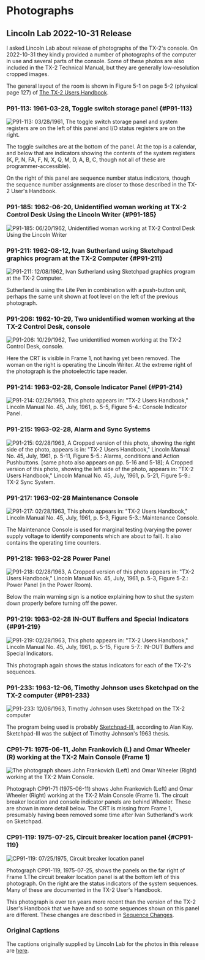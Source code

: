 # Photographs

## Lincoln Lab 2022-10-31 Release

I asked Lincoln Lab about release of photographs of the TX-2's
console.  On 2022-10-31 they kindly provided a number of photographs
of the computer in use and several parts of the console.  Some of
these photos are also included in the TX-2 Technical Manual, but they
are generally low-resolution cropped images.

The general layout of the room is shown in Figure 5-1 on page 5-2
(physical page 127) of [The TX-2 Users
Handbook](https://archive.org/details/tx-2-users-handbook-nov-63/page/n126/mode/1up).

### P91-113: 1961-03-28, Toggle switch storage panel {#P91-113}

![P91-113: 03/28/1961, The toggle switch storage panel and system
registers are on the left of this panel and I/O status registers are
on the right.](photos/Lincoln-Lab/2022-10-31/P91-113_RR_122973.jpg)

The toggle switches are at the bottom of the panel.  At the top is a
calendar, and below that are indicators showing the contents of the
system registers (K, P, N, FA, F, N, X, Q, M, D, A, B, C, though not
all of these are programmer-accessible).

On the right of this panel are sequence number status indicators,
though the sequence number assignments are closer to those described
in the TX-2 User's Handbook.

### P91-185: 1962-06-20, Unidentified woman working at TX-2 Control Desk Using the Lincoln Writer {#P91-185}

![P91-185: 06/20/1962, Unidentified woman working at TX-2 Control Desk Using the Lincoln Writer](photos/Lincoln-Lab/2022-10-31/P91-185_RR_127525.jpg)

### P91-211: 1962-08-12, Ivan Sutherland using Sketchpad graphics program at the TX-2 Computer {#P91-211}

![P91-211: 12/08/1962, Ivan Sutherland using Sketchpad graphics program at the TX-2 Computer.](photos/Lincoln-Lab/2022-10-31/P91-211.jpg)

Sutherland is using the Lite Pen in combination with a push-button
unit, perhaps the same unit shown at foot level on the left of the
previous photograph.

### P91-206: 1962-10-29, Two unidentified women working at the TX-2 Control Desk, console

![P91-206: 10/29/1962,  Two unidentified women working at the TX-2 Control Desk, console.](photos/Lincoln-Lab/2022-10-31/P91-206_RR_127176.jpg)

Here the CRT is visible in Frame 1, not having yet been removed.  The
woman on the right is operating the Lincoln Writer.  At the extreme
right of the photograph is the photoelectric tape reader.

### P91-214: 1963-02-28, Console Indicator Panel {#P91-214}

![P91-214: 02/28/1963, This photo appears in: "TX-2 Users Handbook," Lincoln Manual No. 45, July, 1961, p. 5-5, Figure 5-4.: Console Indicator Panel.](photos/Lincoln-Lab/2022-10-31/P91-214_RR_135748.jpg)

### P91-215: 1963-02-28, Alarm and Sync Systems

![P91-215: 02/28/1963, A Cropped version of this photo, showing the
right side of the photo, appears is in: "TX-2 Users Handbook," Lincoln
Manual No. 45, July, 1961, p. 5-11, Figure 5-5.: Alarms, conditions
and Action Pushbuttons. [same photo also appears on pp. 5-16 and
5-18]; A Cropped version of this photo, showing the left side of the
photo, appears in: "TX-2 Users Handbook," Lincoln Manual No. 45, July,
1961, p. 5-21, Figure 5-9.: TX-2 Sync
System.](photos/Lincoln-Lab/2022-10-31/P91-215_RR_135748.jpg)

### P91-217: 1963-02-28 Maintenance Console

![P91-217: 02/28/1963, This photo appears in: "TX-2 Users Handbook," Lincoln Manual No. 45, July, 1961, p. 5-3, Figure 5-3.: Maintenance Console.](photos/Lincoln-Lab/2022-10-31/P91-217_RR_135748.jpg)

The Maintenance Console is used for marginal testing (varying the
power supply voltage to identify components which are about to fail).
It also contains the operating time counters.

### P91-218: 1963-02-28 Power Panel

![P91-218: 02/28/1963,  A Cropped version of this photo appears in: "TX-2 Users Handbook," Lincoln Manual No. 45, July, 1961, p. 5-3, Figure 5-2.: Power Panel (in the Power Room).](photos/Lincoln-Lab/2022-10-31/P91-218_RR_135748.jpg)

Below the main warning sign is a notice explaining how to shut the
system down properly before turning off the power.

### P91-219: 1963-02-28 IN-OUT Buffers and Special Indicators {#P91-219}

![P91-219: 02/28/1963, This photo appears in: "TX-2 Users Handbook," Lincoln Manual No. 45, July, 1961, p. 5-15, Figure 5-7.: IN-OUT Buffers and Special Indicators.](photos/Lincoln-Lab/2022-10-31/P91-219_RR_135748.jpg)

This photograph again shows the status indicators for each of the
TX-2's sequences.

### P91-233: 1963-12-06, Timothy Johnson uses Sketchpad on the TX-2 computer {#P91-233}

![P91-233: 12/06/1963, Timothy Johnson uses Sketchpad on the TX-2 computer](photos/Lincoln-Lab/2022-10-31/P91-233_RR_125218.jpg)

The program being used is probably
[Sketchpad-III](../documentation#Sketchpad-III), according to Alan
Kay.  Sketchpad-III was the subject of Timothy Johnson's 1963 thesis.

### CP91-71: 1975-06-11, John Frankovich (L) and Omar Wheeler (R) working at the TX-2 Main Console (Frame 1)

![The photograph shows John Frankovich (Left) and Omar Wheeler (Right)
working at the TX-2 Main Console.](photos/Lincoln-Lab/2022-10-31/CP91-71_RR_122973.jpg)

Photograph CP91-71 (1975-06-11) shows John Frankovich (Left) and Omar
Wheeler (Right) working at the TX-2 Main Console (Frame 1).  The
circuit breaker location and console indicator panels are behind
Wheeler.  These are shown in more detail below.  The CRT is missing
from Frame 1, presumably having been removed some time after Ivan
Sutherland's work on Sketchpad.

### CP91-119: 1975-07-25, Circuit breaker location panel {#CP91-119}

![CP91-119: 07/25/1975, Circuit breaker location panel](photos/Lincoln-Lab/2022-10-31/CP91-119_RR_122973.jpg)

Photograph CP91-119, 1975-07-25, shows the panels on the far right of
Frame 1.The circuit breaker location panel is at the bottom left of
this photograph.  On the right are the status indicators of the system
sequences.  Many of these are documented in the TX-2 User's Handbook.

This photograph is over ten years more recent than the version of the
TX-2 User's Handbook that we have and so some sequences shown on this
panel are different.  These changes are described in [Sequence
Changes](commentary/sequence-changes).

### Original Captions

The captions originally supplied by Lincoln Lab for the photos in this
release are [here](photos/Lincoln-Lab/2022-10-31/original-captions.txt).
